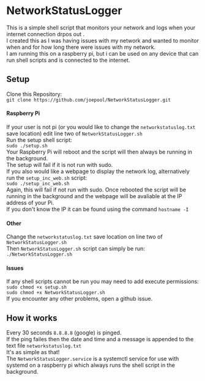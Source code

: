 # NetworkStatusLogger
This is a simple shell script that monitors your network and logs when your internet connection drpos out .  
I created this as I was having issues with my network and wanted to monitor when and for how long there were issues with my network.   
I am running this on a raspberry pi, but i can be used on any device that can run shell scripts and is connected to the internet.  
## Setup
Clone this Repository:  
`git clone https://github.com/joepool/NetworkStatusLogger.git`  
#### Raspberry Pi
If your user is not pi (or you would like to change the `networkstatuslog.txt` save location) edit line two of `NetworkStatusLogger.sh`  
Run the setup shell script:  
`sudo ./setup.sh`  
Your Raspberry Pi will reboot and the script will then always be running in the background.  
The setup will fail if it is not run with sudo.  
If you also would like a webpage to display the network log, alternatively run the `setup_inc_web.sh` script:   
`sudo ./setup_inc_web.sh`   
Again, this will fail if not run with sudo.
Once rebooted the script will be running in the background and the webpage will be avaliable at the IP address of your Pi.   
If you don't know the IP it can be found using the command `hostname -I`    
#### Other
Change the `networkstatuslog.txt` save location on line two of `NetworkStatusLogger.sh`  
Then `NetworkStatusLogger.sh` script can simply be run:  
`./NetworkStatusLogger.sh`  
#### Issues
If any shell scripts cannot be run you may need to add execute permissions:  
`sudo chmod +x setup.sh`  
`sudo chmod +x NetworkStatusLogger.sh`  
If you encounter any other problems, open a github issue.
## How it works
Every 30 seconds `8.8.8.8` (google) is pinged.  
If the ping failes then the date and time and a message is appended to the text file `networkstatuslog.txt`  
It's as simple as that!  
The `NetworkStatusLogger.service` is a systemctl service for use with systemd on a raspberry pi which always runs the shell script in the background.
